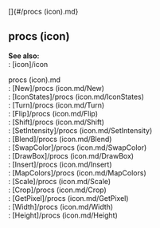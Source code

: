 []{#/procs (icon).md}    
## procs (icon)    
**See also:**    
:   [icon]/icon    
<!-- -->    
procs (icon).md    
:   [New]/procs (icon.md/New)    
:   [IconStates]/procs (icon.md/IconStates)    
:   [Turn]/procs (icon.md/Turn)    
:   [Flip]/procs (icon.md/Flip)    
:   [Shift]/procs (icon.md/Shift)    
:   [SetIntensity]/procs (icon.md/SetIntensity)    
:   [Blend]/procs (icon.md/Blend)    
:   [SwapColor]/procs (icon.md/SwapColor)    
:   [DrawBox]/procs (icon.md/DrawBox)    
:   [Insert]/procs (icon.md/Insert)    
:   [MapColors]/procs (icon.md/MapColors)    
:   [Scale]/procs (icon.md/Scale)    
:   [Crop]/procs (icon.md/Crop)    
:   [GetPixel]/procs (icon.md/GetPixel)    
:   [Width]/procs (icon.md/Width)    
:   [Height]/procs (icon.md/Height)  